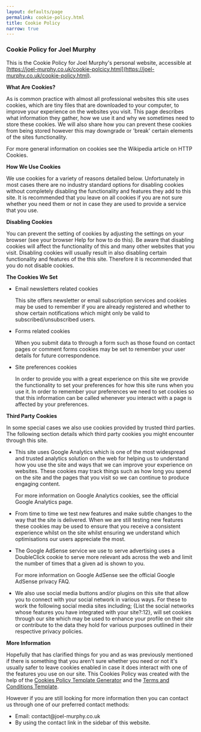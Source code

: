 ```yaml
---
layout: defaults/page
permalink: cookie-policy.html
title: Cookie Policy
narrow: true
---
```


### Cookie Policy for Joel Murphy

This is the Cookie Policy for Joel Murphy's personal website, accessible at [https://joel-murphy.co.uk/cookie-polcicy.html](https://joel-murphy.co.uk/cookie-policy.html).

<p><strong>What Are Cookies?</strong></p>

<p>As is common practice with almost all professional websites this site uses cookies, which are tiny files that are downloaded to your computer, to improve your experience on the websites you visit. This page describes what information they gather, how we use it and why we sometimes need to store these cookies. We will also share how you can prevent these cookies from being stored however this may downgrade or 'break' certain elements of the sites functionality.</p>

<p>For more general information on cookies see the Wikipedia article on HTTP Cookies.</p>

<p><strong>How We Use Cookies</strong></p>

<p>We use cookies for a variety of reasons detailed below. Unfortunately in most cases there are no industry standard options for disabling cookies without completely disabling the functionality and features they add to this site. It is recommended that you leave on all cookies if you are not sure whether you need them or not in case they are used to provide a service that you use.</p>

<p><strong>Disabling Cookies</strong></p>

<p>You can prevent the setting of cookies by adjusting the settings on your browser (see your browser Help for how to do this). Be aware that disabling cookies will affect the functionality of this and many other websites that you visit. Disabling cookies will usually result in also disabling certain functionality and features of the this site. Therefore it is recommended that you do not disable cookies.</p>

<p><strong>The Cookies We Set</strong></p>

<ul>



<li>
    <p>Email newsletters related cookies</p>
    <p>This site offers newsletter or email subscription services and cookies may be used to remember if you are already registered and whether to show certain notifications which might only be valid to subscribed/unsubscribed users.</p>
</li>



<li>
    <p>Forms related cookies</p>
    <p>When you submit data to through a form such as those found on contact pages or comment forms cookies may be set to remember your user details for future correspondence.</p>
</li>

<li>
    <p>Site preferences cookies</p>
    <p>In order to provide you with a great experience on this site we provide the functionality to set your preferences for how this site runs when you use it. In order to remember your preferences we need to set cookies so that this information can be called whenever you interact with a page is affected by your preferences.</p>
</li>

</ul>

<p><strong>Third Party Cookies</strong></p>

<p>In some special cases we also use cookies provided by trusted third parties. The following section details which third party cookies you might encounter through this site.</p>

<ul>

<li>
    <p>This site uses Google Analytics which is one of the most widespread and trusted analytics solution on the web for helping us to understand how you use the site and ways that we can improve your experience on websites. These cookies may track things such as how long you spend on the site and the pages that you visit so we can continue to produce engaging content.</p>
    <p>For more information on Google Analytics cookies, see the official Google Analytics page.</p>
</li>


<li>
    <p>From time to time we test new features and make subtle changes to the way that the site is delivered. When we are still testing new features these cookies may be used to ensure that you receive a consistent experience whilst on the site whilst ensuring we understand which optimisations our users appreciate the most.</p>
</li>


<li>
    <p>The Google AdSense service we use to serve advertising uses a DoubleClick cookie to serve more relevant ads across the web and limit the number of times that a given ad is shown to you.</p>
    <p>For more information on Google AdSense see the official Google AdSense privacy FAQ.</p>
</li>




<li>
    <p>We also use social media buttons and/or plugins on this site that allow you to connect with your social network in various ways. For these to work the following social media sites including; {List the social networks whose features you have integrated with your site?:12}, will set cookies through our site which may be used to enhance your profile on their site or contribute to the data they hold for various purposes outlined in their respective privacy policies.</p>
</li>

</ul>

<p><strong>More Information</strong></p>

<p>Hopefully that has clarified things for you and as was previously mentioned if there is something that you aren't sure whether you need or not it's usually safer to leave cookies enabled in case it does interact with one of the features you use on our site. This Cookies Policy was created with the help of the <a href="https://www.cookiepolicygenerator.com">Cookies Policy Template Generator</a> and the <a href="https://www.termsandcondiitionssample.com">Terms and Conditions Template</a>.</p>

<p>However if you are still looking for more information then you can contact us through one of our preferred contact methods:</p>

<ul>
    <li>Email: contact@joel-murphy.co.uk</li>
    <li>By using the contact link in the sidebar of this website.</li>
</ul>
